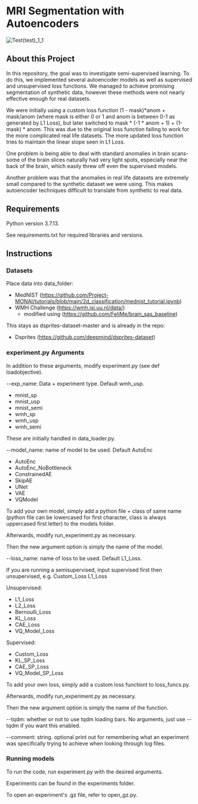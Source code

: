 # MRI Segmentation with Autoencoders
![Test(test)_1_1](https://user-images.githubusercontent.com/44329309/233330859-13b8d7e8-f552-46b4-8a63-18f09dadaa49.jpg)

## About this Project

In this repository, the goal was to investigate semi-supervised learning.
To do this, we implemented several autoencoder models as well as supervised and unsupervised loss functions.
We managed to achieve promising segmentation of synthetic data, however these
methods were not nearly effective enough for real datasets.

We were initially using a custom loss function (1 - mask)*anom + mask/anom
(where mask is either 0 or 1 and anom is between 0-1 as generated by L1 Loss), but later
switched to mask * (-1 * anom + 1) + (1-mask) * anom. This was due to the original
loss function failing to work for the more complicated real life datasets.
The more updated loss function tries to maintain the linear slope seen in L1 Loss.

One problem is being able to deal with standard anomalies in brain scans-
some of the brain slices naturally had very light spots, especially near the back of
the brain, which easily threw off even the supervised models.

Another problem was that the anomalies in real life datasets are extremely small compared
to the synthetic dataset we were using. This makes autoencoder techniques difficult to translate
from synthetic to real data.

## Requirements
Python version 3.7.13.

See requirements.txt for required libraries and versions.


## Instructions

### Datasets

Place data into data_folder:
- MedNIST (https://github.com/Project-MONAI/tutorials/blob/main/2d_classification/mednist_tutorial.ipynb)
- WMH Challenge (https://wmh.isi.uu.nl/data/)
    - modified using (https://github.com/FeliMe/brain_sas_baseline)

This stays as dsprites-dataset-master and is already in the repo:
- Dsprites (https://github.com/deepmind/dsprites-dataset)
### experiment.py Arguments

In addition to these arguments, modify experiment.py (see def loadobjective).

--exp_name: Data + experiment type. Default wmh_usp.
- mnist_sp
- mnist_usp
- mnist_semi
- wmh_sp
- wmh_usp
- wmh_semi

These are initially handled in data_loader.py.

--model_name: name of model to be used. Default AutoEnc
- AutoEnc
- AutoEnc_NoBottleneck
- ConstrainedAE
- SkipAE
- UNet
- VAE
- VQModel

To add your own model, simply add a python file + class of same name (python file can be lowercased for first character, class is always uppercased first letter) to the models folder.

Afterwards, modify run_experiment.py as necessary.

Then the new argument option is simply the name of the model.

--loss_name: name of loss to be used. Default L1_Loss.

If you are running a semisupervised, input supervised first then unsupervised, e.g. Custom_Loss L1_Loss 


Unsupervised:
- L1_Loss
- L2_Loss
- Bernoulli_Loss
- KL_Loss
- CAE_Loss
- VQ_Model_Loss

Supervised:
- Custom_Loss
- KL_SP_Loss
- CAE_SP_Loss
- VQ_Model_SP_Loss

To add your own loss, simply add a custom loss functiont to loss_funcs.py.

Afterwards, modify run_experiment.py as necessary.

Then the new argument option is simply the name of the function.

--tqdm: whether or not to use tqdm loading bars. No arguments, just use --tqdm if you want this enabled.

--comment: string. optional print out for remembering what an experiment was specifically trying to achieve when looking through log files.

### Running models

To run the code, run experiment.py with the desired arguments.

Experiments can be found in the experiments folder.

To open an experiment's .gz file, refer to open_gz.py.
